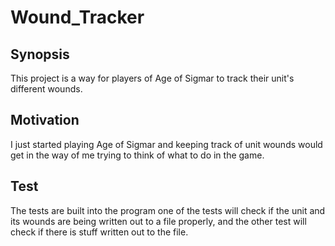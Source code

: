 # Wound_Tracker

## Synopsis
This project is a way for players of Age of Sigmar to track their unit's different wounds.

## Motivation
I just started playing Age of Sigmar and keeping track of unit wounds would get in the way of me trying to think of what to do in the game.

## Test
The tests are built into the program one of the tests will check if the unit and its wounds are being written out to a file properly, and the other test will check if there is stuff written out to the file.
